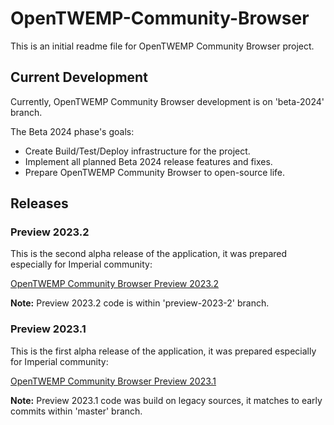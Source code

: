 # OpenTWEMP-Community-Browser

This is an initial readme file for OpenTWEMP Community Browser project.

## Current Development

Currently, OpenTWEMP Community Browser development is on 'beta-2024' branch.

The Beta 2024 phase's goals:

* Create Build/Test/Deploy infrastructure for the project.
* Implement all planned Beta 2024 release features and fixes.
* Prepare OpenTWEMP Community Browser to open-source life.

## Releases

### Preview 2023.2
This is the second alpha release of the application, it was prepared especially for Imperial community:

[OpenTWEMP Community Browser Preview 2023.2](https://imtw.ru/topic/79386-opentwemp-community-browser-reliz-versii-preview-20232/)

**Note:** Preview 2023.2 code is within 'preview-2023-2' branch.

### Preview 2023.1
This is the first alpha release of the application, it was prepared especially for Imperial community:

[OpenTWEMP Community Browser Preview 2023.1](https://imtw.ru/topic/77965-reliz-alfa-versii-opentwemp-community-browser-preview-20231/)

**Note:** Preview 2023.1 code was build on legacy sources, it matches to early commits within 'master' branch.
